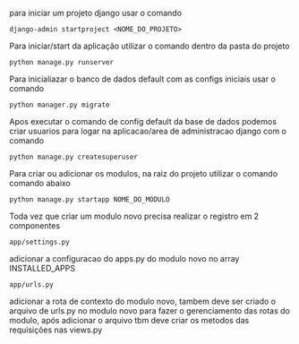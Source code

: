 para iniciar um projeto django usar o comando

```django-admin startproject <NOME_DO_PROJETO>```


Para iniciar/start da aplicação utilizar o comando dentro da pasta do projeto

```python manage.py runserver```


Para inicialiazar o banco de dados default com as configs iniciais usar o comando

```python manager.py migrate```

Apos executar o comando de config default da base de dados podemos criar usuarios para logar na aplicacao/area de administracao django com o comando

```python manage.py createsuperuser```


Para criar ou adicionar os modulos, na raiz do projeto utilizar o comando comando abaixo

```python manage.py startapp NOME_DO_MODULO```


Toda vez que criar um modulo novo precisa realizar o registro em 2 componentes

```app/settings.py```

adicionar a configuracao do apps.py do modulo novo no array INSTALLED_APPS

```app/urls.py```

adicionar a rota de contexto do modulo novo, tambem deve ser criado o arquivo de urls.py no modulo novo para fazer o gerenciamento das rotas do modulo, após adicionar o arquivo tbm deve criar os metodos das requisições nas views.py 
